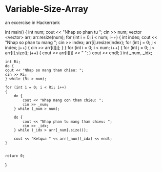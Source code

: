 # Variable-Size-Array
an excercise in Hackerrank


int main()
{
	int num;
	cout << "Nhap so phan tu ";
	cin >> num;
	vector <vector<int>> arr;
	arr.resize(num);
	for (int i = 0; i < num; i++)
	{
		int index;
		cout << "Nhap so phan tu mang ";
		cin >> index;
		arr[i].resize(index);
		for (int j = 0; j < index; j++)
		{
			cin >> arr[i][j];
		}
	}
	for (int i = 0; i < num; i++)
	{
		for (int j = 0; j < arr[i].size(); j++)
		{
			cout << arr[i][j] << " ";
		}
		cout << endl;
	}
	int _num, _idx;

	int Ri;
	do {
	cout << "Nhap so mang tham chieu: ";
	cin >> Ri;
	} while (Ri > num);
	
	for (int i = 0; i < Ri; i++)
	{
		do {
			cout << "Nhap mang con tham chieu: ";
			cin >> _num;
		} while (_num > num);

		do {
			cout << "Nhap phan tu mang tham chieu: ";
			cin >> _idx;
		} while (_idx > arr[_num].size());

		cout << "Ketqua " << arr[_num][_idx] << endl;
	}
	

	return 0;
}
